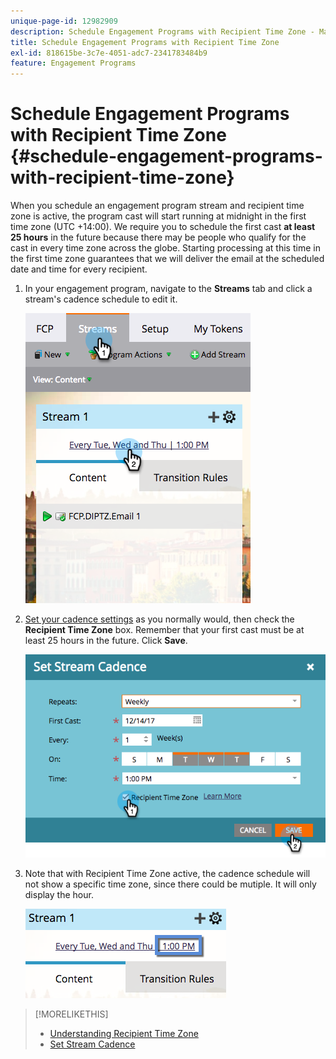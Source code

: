 ```yaml
---
unique-page-id: 12982909
description: Schedule Engagement Programs with Recipient Time Zone - Marketo Docs - Product Documentation
title: Schedule Engagement Programs with Recipient Time Zone
exl-id: 818615be-3c7e-4051-adc7-2341783484b9
feature: Engagement Programs
---
```

# Schedule Engagement Programs with Recipient Time Zone {#schedule-engagement-programs-with-recipient-time-zone}

When you schedule an engagement program stream and recipient time zone is active, the program cast will start running at midnight in the first time zone (UTC +14:00). We require you to schedule the first cast **at least 25 hours** in the future because there may be people who qualify for the cast in every time zone across the globe. Starting processing at this time in the first time zone guarantees that we will deliver the email at the scheduled date and time for every recipient.

1. In your engagement program, navigate to the **Streams** tab and click a stream's cadence schedule to edit it.

   ![](assets/image2017-12-5-13-3a36-3a21.png)

1. [Set your cadence settings](/help/marketo/product-docs/email-marketing/drip-nurturing/engagement-program-streams/set-stream-cadence.md) as you normally would, then check the **Recipient Time Zone** box. Remember that your first cast must be at least 25 hours in the future. Click **Save**.

   ![](assets/image2017-12-5-13-3a50-3a32.png)

1. Note that with Recipient Time Zone active, the cadence schedule will not show a specific time zone, since there could be mutiple. It will only display the hour.

   ![](assets/image2017-12-5-13-3a56-3a21.png)

>[!MORELIKETHIS]
>
>* [Understanding Recipient Time Zone](/help/marketo/product-docs/email-marketing/email-programs/email-program-actions/scheduling-with-recipient-time-zone/understanding-recipient-time-zone.md)
>* [Set Stream Cadence](/help/marketo/product-docs/email-marketing/drip-nurturing/engagement-program-streams/set-stream-cadence.md)
